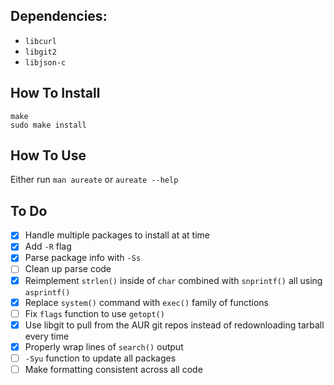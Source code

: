 ## Dependencies:
- `libcurl`
- `libgit2`
- `libjson-c`

## How To Install
```
make
sudo make install
```

## How To Use
Either run `man aureate` or `aureate --help`

## To Do
- [x] Handle multiple packages to install at at time
- [x] Add `-R` flag
- [x] Parse package info with `-Ss`
- [ ] Clean up parse code
- [x] Reimplement `strlen()` inside of `char` combined with `snprintf()` all using `asprintf()`
- [x] Replace `system()` command with `exec()` family of functions
- [ ] Fix `flags` function to use `getopt()`
- [x] Use libgit to pull from the AUR git repos instead of redownloading tarball every time
- [x] Properly wrap lines of `search()` output
- [ ] `-Syu` function to update all packages
- [ ] Make formatting consistent across all code